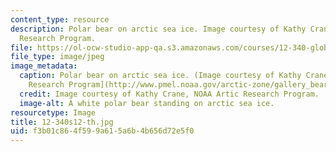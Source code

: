 ```yaml
---
content_type: resource
description: Polar bear on arctic sea ice. Image courtesy of Kathy Crane, NOAA Artic
  Research Program.
file: https://ol-ocw-studio-app-qa.s3.amazonaws.com/courses/12-340-global-warming-science-spring-2012/f3b01c864f599a615a6b4b656d72e5f0_12-340s12-th.jpg
file_type: image/jpeg
image_metadata:
  caption: Polar bear on arctic sea ice. (Image courtesy of Kathy Crane, [NOAA Artic
    Research Program](http://www.pmel.noaa.gov/arctic-zone/gallery_bear.html).)
  credit: Image courtesy of Kathy Crane, NOAA Artic Research Program.
  image-alt: A white polar bear standing on arctic sea ice.
resourcetype: Image
title: 12-340s12-th.jpg
uid: f3b01c86-4f59-9a61-5a6b-4b656d72e5f0
---
```


